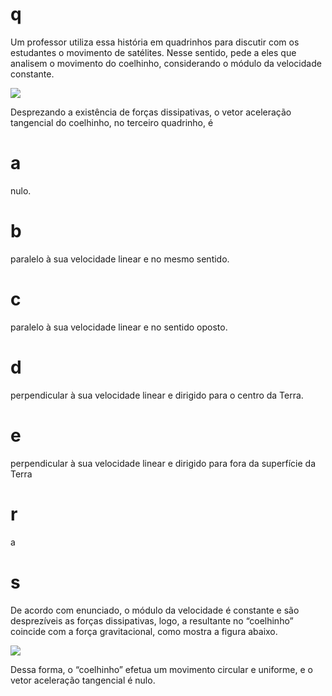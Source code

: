# q
Um professor utiliza essa história em quadrinhos para discutir com os estudantes o movimento de satélites. Nesse sentido, pede a eles que analisem o movimento do coelhinho, considerando o módulo da velocidade constante.

![](https://firebasestorage.googleapis.com/v0/b/firebase-enemio.appspot.com/o/questoes%2F301%2F0112b437-4a86-2add-9f0b-90a7478502a2.png?alt=media\&token=b2ac7c59-a3d0-43b1-bef3-2812adf44165)

Desprezando a existência de forças dissipativas, o vetor aceleração tangencial do coelhinho, no terceiro quadrinho, é

# a
nulo.

# b
paralelo à sua velocidade linear e no mesmo sentido.

# c
paralelo à sua velocidade linear e no sentido oposto.

# d
perpendicular à sua velocidade linear e dirigido para o centro da Terra.

# e
perpendicular à sua velocidade linear e dirigido para fora da superfície da Terra

# r
a

# s
De acordo com enunciado, o módulo da velocidade é constante e são desprezíveis as forças dissipativas, logo, a resultante no “coelhinho” coincide com a força gravitacional, como mostra a figura abaixo.

![](https://firebasestorage.googleapis.com/v0/b/firebase-enemio.appspot.com/o/questoes%2F301%2Fc11e9eb1-2c3f-049e-381a-9270a84f3142.png?alt=media\&token=b048ab03-5609-44c4-8867-2f868d550817)

Dessa forma, o “coelhinho” efetua um movimento circular e uniforme, e o vetor aceleração tangencial é nulo.
